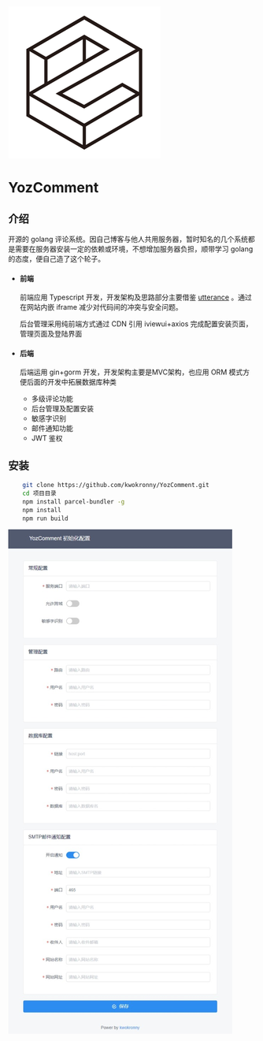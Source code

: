 
![](./docs/logo.png)
<h1>YozComment</h1>

## 介绍
开源的 golang 评论系统。因自己博客与他人共用服务器，暂时知名的几个系统都是需要在服务器安装一定的依赖或环境，不想增加服务器负担，顺带学习 golang 的态度，便自己造了这个轮子。


- #### 前端

	前端应用 Typescript 开发，开发架构及思路部分主要借鉴 [utterance](https://github.com/utterance/utterances) 。通过在网站内嵌 iframe 减少对代码间的冲突与安全问题。

	后台管理采用纯前端方式通过 CDN 引用 iviewui+axios 完成配置安装页面，管理页面及登陆界面

- #### 后端

	后端运用 gin+gorm 开发，开发架构主要是MVC架构，也应用 ORM 模式方便后面的开发中拓展数据库种类
	- 多级评论功能
	- 后台管理及配置安装
	- 敏感字识别
	- 邮件通知功能
	- JWT 鉴权

## 安装

```bash
	git clone https://github.com/kwokronny/YozComment.git
	cd 项目目录
	npm install parcel-bundler -g
	npm install
	npm run build
```
![](./docs/install.jpg)